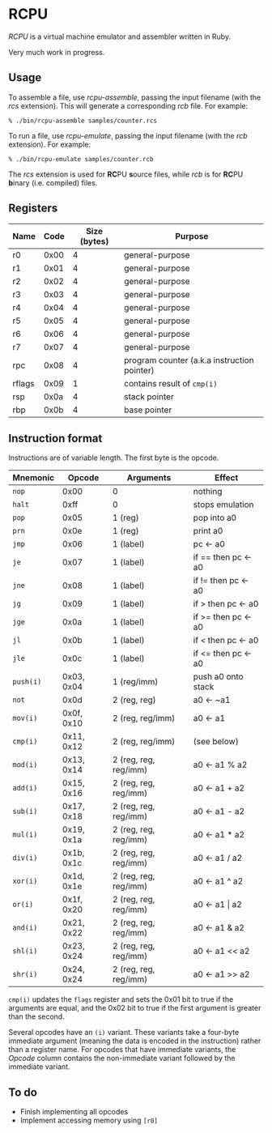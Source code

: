 # RCPU

_RCPU_ is a virtual machine emulator and assembler written in Ruby.

Very much work in progress.

## Usage

To assemble a file, use _rcpu-assemble_, passing the input filename (with the _rcs_ extension). This will generate a corresponding _rcb_ file. For example:

	% ./bin/rcpu-assemble samples/counter.rcs

To run a file, use _rcpu-emulate_, passing the input filename (with the _rcb_ extension). For example:

	% ./bin/rcpu-emulate samples/counter.rcb

The _rcs_ extension is used for **RC**PU **s**ource files, while _rcb_ is for **RC**PU **b**inary (i.e. compiled) files.

## Registers

| Name   | Code | Size (bytes) | Purpose
| ------ | ---- | ------------ | -------
| r0     | 0x00 | 4            | general-purpose
| r1     | 0x01 | 4            | general-purpose
| r2     | 0x02 | 4            | general-purpose
| r3     | 0x03 | 4            | general-purpose
| r4     | 0x04 | 4            | general-purpose
| r5     | 0x05 | 4            | general-purpose
| r6     | 0x06 | 4            | general-purpose
| r7     | 0x07 | 4            | general-purpose
| rpc    | 0x08 | 4            | program counter (a.k.a instruction pointer)
| rflags | 0x09 | 1            | contains result of `cmp(i)`
| rsp    | 0x0a | 4            | stack pointer
| rbp    | 0x0b | 4            | base pointer

## Instruction format

Instructions are of variable length. The first byte is the opcode.

| Mnemonic  | Opcode     | Arguments             | Effect
| --------- | ---------- | --------------------- | ------
| `nop`     | 0x00       | 0                     | nothing
| `halt`    | 0xff       | 0                     | stops emulation
| `pop`     | 0x05       | 1 (reg)               | pop into a0
| `prn`     | 0x0e       | 1 (reg)               | print a0
| `jmp`     | 0x06       | 1 (label)             | pc ← a0
| `je`      | 0x07       | 1 (label)             | if == then pc ← a0
| `jne`     | 0x08       | 1 (label)             | if != then pc ← a0
| `jg`      | 0x09       | 1 (label)             | if >  then pc ← a0
| `jge`     | 0x0a       | 1 (label)             | if >= then pc ← a0
| `jl`      | 0x0b       | 1 (label)             | if <  then pc ← a0
| `jle`     | 0x0c       | 1 (label)             | if <= then pc ← a0
| `push(i)` | 0x03, 0x04 | 1 (reg/imm)           | push a0 onto stack
| `not`     | 0x0d       | 2 (reg, reg)          | a0 ← ~a1
| `mov(i)`  | 0x0f, 0x10 | 2 (reg, reg/imm)      | a0 ← a1
| `cmp(i)`  | 0x11, 0x12 | 2 (reg, reg/imm)      | (see below)
| `mod(i)`  | 0x13, 0x14 | 2 (reg, reg, reg/imm) | a0 ← a1 % a2
| `add(i)`  | 0x15, 0x16 | 2 (reg, reg, reg/imm) | a0 ← a1 + a2
| `sub(i)`  | 0x17, 0x18 | 2 (reg, reg, reg/imm) | a0 ← a1 - a2
| `mul(i)`  | 0x19, 0x1a | 2 (reg, reg, reg/imm) | a0 ← a1 * a2
| `div(i)`  | 0x1b, 0x1c | 2 (reg, reg, reg/imm) | a0 ← a1 / a2
| `xor(i)`  | 0x1d, 0x1e | 2 (reg, reg, reg/imm) | a0 ← a1 ^ a2
| `or(i)`   | 0x1f, 0x20 | 2 (reg, reg, reg/imm) | a0 ← a1 \| a2
| `and(i)`  | 0x21, 0x22 | 2 (reg, reg, reg/imm) | a0 ← a1 & a2
| `shl(i)`  | 0x23, 0x24 | 2 (reg, reg, reg/imm) | a0 ← a1 << a2
| `shr(i)`  | 0x24, 0x24 | 2 (reg, reg, reg/imm) | a0 ← a1 >> a2

`cmp(i)` updates the `flags` register and sets the 0x01 bit to true if the arguments are equal, and the 0x02 bit to true if the first argument is greater than the second.

Several opcodes have an `(i)` variant. These variants take a four-byte immediate argument (meaning the data is encoded in the instruction) rather than a register name. For opcodes that have immediate variants, the _Opcode_ column contains the non-immediate variant followed by the immediate variant.

## To do

* Finish implementing all opcodes
* Implement accessing memory using `[r0]`
